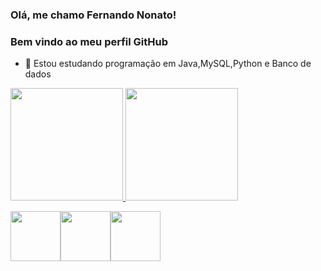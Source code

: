 ### Olá, me chamo Fernando Nonato!

### Bem vindo ao meu perfil GitHub

- 🌱 Estou estudando programação em Java,MySQL,Python e Banco de dados

<div>
<a href="https://github.com/Cyberfn">
<img height="180em" src="https://github-readme-stats.vercel.app/api/top-langs/?username=Cyberfn&layout=compact&langs_count=7&theme=dark"/>
<img height="180em" src="https://github-readme-stats.vercel.app/api?username=Cyberfn&show_icons=true&theme=dracula&include_all_commits=true&count_private=true"/>
</div>

 <img src="https://cdn.jsdelivr.net/gh/devicons/devicon/icons/java/java-original.svg" width="80" height="80"/><img src="https://cdn.jsdelivr.net/gh/devicons/devicon/icons/mysql/mysql-original-wordmark.svg" width="80" height="80"/><img src="https://cdn.jsdelivr.net/gh/devicons/devicon/icons/python/python-original-wordmark.svg" width="80" height="80"/>
                          
